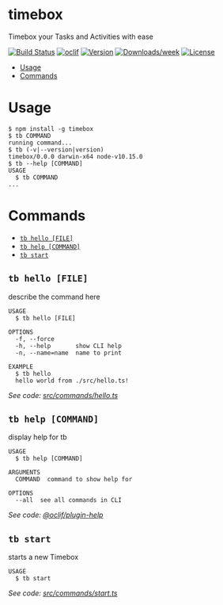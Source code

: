 timebox
=======

Timebox your Tasks and Activities with ease

[![Build Status](https://travis-ci.com/kutzilla/timebox.svg?branch=master)](https://travis-ci.com/kutzilla/timebox)
[![oclif](https://img.shields.io/badge/cli-oclif-brightgreen.svg)](https://oclif.io)
[![Version](https://img.shields.io/npm/v/timebox.svg)](https://npmjs.org/package/timebox)
[![Downloads/week](https://img.shields.io/npm/dw/timebox.svg)](https://npmjs.org/package/timebox)
[![License](https://img.shields.io/npm/l/timebox.svg)](https://github.com/kutzilla/timebox/blob/master/package.json)

<!-- toc -->
* [Usage](#usage)
* [Commands](#commands)
<!-- tocstop -->
# Usage
<!-- usage -->
```sh-session
$ npm install -g timebox
$ tb COMMAND
running command...
$ tb (-v|--version|version)
timebox/0.0.0 darwin-x64 node-v10.15.0
$ tb --help [COMMAND]
USAGE
  $ tb COMMAND
...
```
<!-- usagestop -->
# Commands
<!-- commands -->
* [`tb hello [FILE]`](#tb-hello-file)
* [`tb help [COMMAND]`](#tb-help-command)
* [`tb start`](#tb-start)

## `tb hello [FILE]`

describe the command here

```
USAGE
  $ tb hello [FILE]

OPTIONS
  -f, --force
  -h, --help       show CLI help
  -n, --name=name  name to print

EXAMPLE
  $ tb hello
  hello world from ./src/hello.ts!
```

_See code: [src/commands/hello.ts](https://github.com/kutzilla/timebox/blob/v0.0.0/src/commands/hello.ts)_

## `tb help [COMMAND]`

display help for tb

```
USAGE
  $ tb help [COMMAND]

ARGUMENTS
  COMMAND  command to show help for

OPTIONS
  --all  see all commands in CLI
```

_See code: [@oclif/plugin-help](https://github.com/oclif/plugin-help/blob/v2.2.3/src/commands/help.ts)_

## `tb start`

starts a new Timebox

```
USAGE
  $ tb start
```

_See code: [src/commands/start.ts](https://github.com/kutzilla/timebox/blob/v0.0.0/src/commands/start.ts)_
<!-- commandsstop -->
